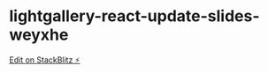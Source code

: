 # lightgallery-react-update-slides-weyxhe

[Edit on StackBlitz ⚡️](https://stackblitz.com/edit/lightgallery-react-update-slides-weyxhe)